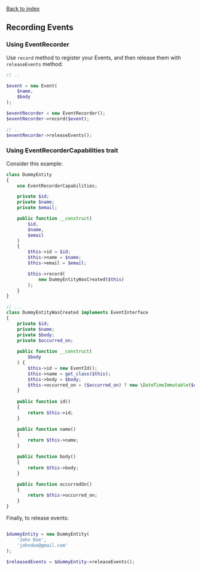 [Back to index](https://github.com/mauretto78/simple-event-store-manager/blob/master/README.md)

## Recording Events

### Using EventRecorder

Use `record` method to register your Events, and then release them with `releaseEvents` method:

```php
// ..

$event = new Event(
    $name,
    $body
);

$eventRecorder = new EventRecorder();
$eventRecorder->record($event);

// ..
$eventRecorder->releaseEvents();

```

### Using EventRecorderCapabilities trait

Consider this example:

```php
class DummyEntity
{
    use EventRecorderCapabilities;

    private $id;
    private $name;
    private $email;

    public function __construct(
        $id,
        $name,
        $email
    )
    {
        $this->id = $id;
        $this->name = $name;
        $this->email = $email;

        $this->record(
            new DummyEntityWasCreated($this)
        );
    }
}

// ...
class DummyEntityWasCreated implements EventInterface
{
    private $id;
    private $name;
    private $body;
    private $occurred_on;
        
    public function __construct(
        $body
    ) {
        $this->id = new EventId();
        $this->name = get_class($this);
        $this->body = $body;
        $this->occurred_on = ($occurred_on) ? new \DateTimeImmutable($occurred_on) : new \DateTimeImmutable();
    }
    
    public function id()
    {
        return $this->id;
    }

    public function name()
    {
        return $this->name;
    }

    public function body()
    {
        return $this->body;
    }

    public function occurredOn()
    {
        return $this->occurred_on;
    }
}
```

Finally, to release events:

```php

$dummyEntity = new DummyEntity(
    'John Doe',
    'johndoe@gmail.com'
);

$releasedEvents = $dummyEntity->releaseEvents();

```